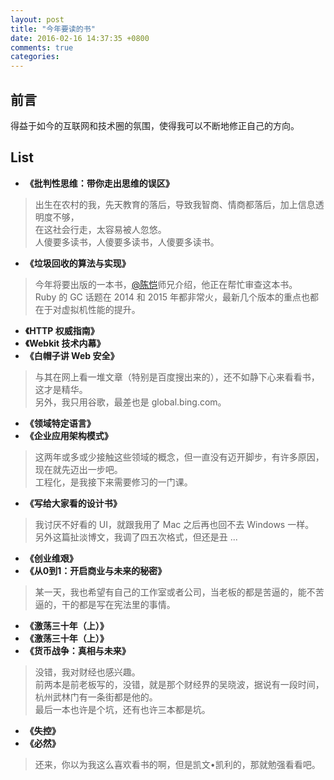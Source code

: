 ```yaml
---
layout: post
title: "今年要读的书"
date: 2016-02-16 14:37:35 +0800
comments: true
categories:
---
```


## 前言

得益于如今的互联网和技术圈的氛围，使得我可以不断地修正自己的方向。

## List

- **《批判性思维：带你走出思维的误区》**

> 出生在农村的我，先天教育的落后，导致我智商、情商都落后，加上信息透明度不够，<br/>
> 在这社会行走，太容易被人忽悠。<br/>
> 人傻要多读书，人傻要多读书，人傻要多读书。

- **《垃圾回收的算法与实现》**

> 今年将要出版的一本书，[@陈恺](https://twitter.com/_kaichen)师兄介绍，他正在帮忙审查这本书。<br/>
> Ruby 的 GC 话题在 2014 和 2015 年都非常火，最新几个版本的重点也都在于对虚拟机性能的提升。

- **《HTTP 权威指南》**
- **《Webkit 技术内幕》**
- **《白帽子讲 Web 安全》**

> 与其在网上看一堆文章（特别是百度搜出来的），还不如静下心来看看书，这才是精华。<br/>
> 另外，我只用谷歌，最差也是 global.bing.com。

- **《领域特定语言》**
- **《企业应用架构模式》**

> 这两年或多或少接触这些领域的概念，但一直没有迈开脚步，有许多原因，现在就先迈出一步吧。<br/>
> 工程化，是我接下来需要修习的一门课。

- **《写给大家看的设计书》**

> 我讨厌不好看的 UI，就跟我用了 Mac 之后再也回不去 Windows 一样。<br/>
> 另外这篇扯淡博文，我调了四五次格式，但还是丑 ...

- **《创业维艰》**
- **《从0到1：开启商业与未来的秘密》**

> 某一天，我也希望有自己的工作室或者公司，当老板的都是苦逼的，能不苦逼的，干的都是写在宪法里的事情。

- **《激荡三十年（上）》**
- **《激荡三十年（上）》**
- **《货币战争：真相与未来》**

> 没错，我对财经也感兴趣。<br/>
> 前两本是前老板写的，没错，就是那个财经界的吴晓波，据说有一段时间，杭州武林门有一条街都是他的。<br/>
> 最后一本也许是个坑，还有也许三本都是坑。

- **《失控》**
- **《必然》**

> 还来，你以为我这么喜欢看书的啊，但是凯文•凯利的，那就勉强看看吧。
